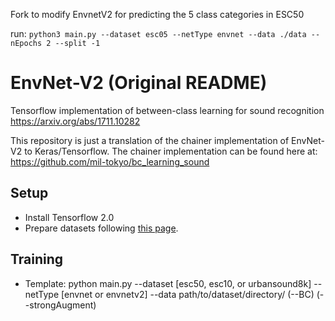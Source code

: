 Fork to modify EnvnetV2 for predicting the 5 class categories in ESC50

run:
`python3 main.py --dataset esc05 --netType envnet --data ./data --nEpochs 2 --split -1`

# EnvNet-V2 (Original README)
Tensorflow implementation of between-class learning for sound recognition https://arxiv.org/abs/1711.10282

This repository is just a translation of the chainer implementation of EnvNet-V2 to Keras/Tensorflow. The chainer implementation can be found here at: https://github.com/mil-tokyo/bc_learning_sound

## Setup
- Install Tensorflow 2.0
- Prepare datasets following [this page](https://github.com/mil-tokyo/bc_learning_sound/tree/master/dataset_gen).


## Training
- Template:
		python main.py --dataset [esc50, esc10, or urbansound8k] --netType [envnet or envnetv2] --data path/to/dataset/directory/ (--BC) (--strongAugment)

